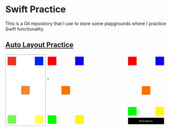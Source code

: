 # Swift Practice
This is a Git repository that I use to store some playgrounds where I practice Swift functionality.

## [Auto Layout Practice](https://github.com/StevenWorrall/Swift-Practice/tree/master/Auto_Layout/)

<a href="url"><img src="https://github.com/StevenWorrall/Swift-Practice/blob/master/Pictures/Basic_Auto_Layout.png" align="left" height=25% width=25% ></a>
<a href="url"><img src="https://github.com/StevenWorrall/Swift-Practice/blob/master/Pictures/Basic_Auto_Layout_Animation.gif" align="center" height=25% width=25% ></a>
<a href="url"><img src="https://github.com/StevenWorrall/Swift-Practice/blob/master/Pictures/Auto_Layout_Remake_Animation.gif" style="float: right;" height=25% width=25% ></a>

